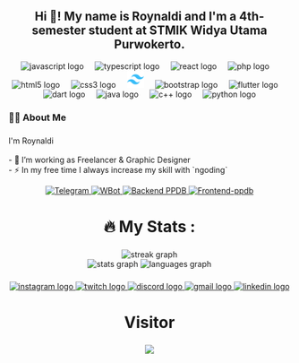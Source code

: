 <h2 align="center">Hi 👋! My name is Roynaldi and I'm a 4th-semester student at STMIK Widya Utama Purwokerto.</h2>

<div align="center">
  <img src="https://cdn.jsdelivr.net/gh/devicons/devicon/icons/javascript/javascript-original.svg" height="30" alt="javascript logo" />
  <img width="12" />
  <img src="https://cdn.jsdelivr.net/gh/devicons/devicon/icons/typescript/typescript-original.svg" height="30" alt="typescript logo" />
  <img width="12" />
  <img src="https://cdn.jsdelivr.net/gh/devicons/devicon/icons/react/react-original.svg" height="30" alt="react logo" />
  <img width="12" />
  <img src="https://cdn.jsdelivr.net/gh/devicons/devicon/icons/php/php-original.svg" height="30" alt="php logo" />
  <img width="12" />
  <img src="https://cdn.jsdelivr.net/gh/devicons/devicon/icons/html5/html5-original.svg" height="30" alt="html5 logo" />
  <img width="12" />
  <img src="https://cdn.jsdelivr.net/gh/devicons/devicon/icons/css3/css3-original.svg" height="30" alt="css3 logo" />
  <img width="12" />
  <img src="https://github.com/devicons/devicon/blob/v2.16.0/icons/tailwindcss/tailwindcss-original.svg" height="30" alt="tailwindcss logo" />
  <img width="12" />
  <img src="https://cdn.jsdelivr.net/gh/devicons/devicon/icons/bootstrap/bootstrap-plain.svg" height="30" alt="bootstrap logo" />
  <img width="12" />
  <img src="https://cdn.jsdelivr.net/gh/devicons/devicon/icons/flutter/flutter-original.svg" height="30" alt="flutter logo" />
  <img width="12" />
  <img src="https://cdn.jsdelivr.net/gh/devicons/devicon/icons/dart/dart-original.svg" height="30" alt="dart logo" />
  <img width="12" />
  <img src="https://cdn.jsdelivr.net/gh/devicons/devicon/icons/java/java-original.svg" height="30" alt="java logo" />
  <img width="12" />
  <img src="https://cdn.jsdelivr.net/gh/devicons/devicon/icons/cplusplus/cplusplus-original.svg" height="30" alt="c++ logo" />
  <img width="12" />
  <img src="https://cdn.jsdelivr.net/gh/devicons/devicon/icons/python/python-original.svg" height="30" alt="python logo" />
</div>



<h3 align="left">👩‍💻  About Me</h3>

###

<p align="left">I'm Roynaldi <br><br>- 🔭 I’m working as Freelancer & Graphic Designer<br>- ⚡ In my free time I always increase my skill with `ngoding`</p>


<div align="center">
  <a href="https://github.com/idlanyor/teleexpress">
    <img src="https://github-readme-stats.vercel.app/api/pin/?username=idlanyor&repo=teleexpress&show_owner=true&theme=dracula" alt="Telegram" />
  </a>
  <a href="https://github.com/idlanyor/wbot">
    <img src="https://github-readme-stats.vercel.app/api/pin/?username=idlanyor&repo=wbot&theme=dracula" alt="WBot" />
  </a>
  <a href="https://github.com/idlanyor/backend-2">
    <img src="https://github-readme-stats.vercel.app/api/pin/?username=idlanyor&repo=backend-2&theme=dracula" alt="Backend PPDB" />
  </a>
  <a href="https://github.com/idlanyor/diciptakan-karena-gabut">
    <img src="https://github-readme-stats.vercel.app/api/pin/?username=idlanyor&repo=diciptakan-karena-gabut&theme=dracula" alt="Frontend-ppdb" />
  </a>
</div>

###

<h1 align="center">🔥 My Stats :</h1>

###

<div align="center">
  <img src="https://streak-stats.demolab.com?user=idlanyor&theme=onedark&border_radius=5&locale=id&date_format=j%20M%5B%20Y%5D" height="300" alt="streak graph"  />
</div>

<div align="center">
  <img src="https://github-readme-stats.vercel.app/api?username=idlanyor&hide_title=false&hide_rank=false&show_icons=true&include_all_commits=true&count_private=true&disable_animations=false&theme=dracula&locale=id&hide_border=false" height="150" alt="stats graph"  />
  <img src="https://github-readme-stats.vercel.app/api/top-langs?username=idlanyor&locale=en&hide_title=false&layout=compact&card_width=320&langs_count=5&theme=dracula&hide_border=false" height="150" alt="languages graph"  />
</div>

###

<div align="center">
  <a href="YOUR_INSTAGRAM_LINK">
    <img src="https://img.shields.io/static/v1?message=Instagram&logo=instagram&label=&color=E4405F&logoColor=white&labelColor=&style=for-the-badge" height="35" alt="instagram logo"  />
  </a>
  <a href="YOUR_TWITCH_LINK">
    <img src="https://img.shields.io/static/v1?message=Facebook&logo=facebook&label=&color=0000FF&logoColor=white&labelColor=&style=for-the-badge" height="35" alt="twitch logo"  />
  </a>
  <a href="YOUR_DISCORD_LINK">
    <img src="https://img.shields.io/static/v1?message=Discord&logo=discord&label=&color=7289DA&logoColor=white&labelColor=&style=for-the-badge" height="35" alt="discord logo"  />
  </a>
  <a href="YOUR_EMAIL_LINK">
    <img src="https://img.shields.io/static/v1?message=Gmail&logo=gmail&label=&color=D14836&logoColor=white&labelColor=&style=for-the-badge" height="35" alt="gmail logo"  />
  </a>
  <a href="YOUR_LINKEDIN_LINK">
    <img src="https://img.shields.io/static/v1?message=LinkedIn&logo=linkedin&label=&color=0077B5&logoColor=white&labelColor=&style=for-the-badge" height="35" alt="linkedin logo"  />
  </a>
</div>





<h1 align="center">Visitor</h1>

###

<div align="center">
  <img src="https://profile-counter.glitch.me/idlanyor/count.svg?"  />
</div>

###
